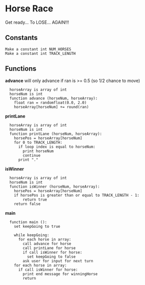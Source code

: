 # Horse Race
Get ready... To LOSE... AGAIN!!!

## Constants
```
Make a constant int NUM_HORSES
Make a constant int TRACK_LENGTH
```

## Functions

**advance**
will only advance if ran is >= 0.5 (so 1/2 chance to move)
```
  horseArray is array of int
  horseNum is int
  function advance (horseNum, horseArray): 
    float ran = randomfloat(0.0, 2.0)
    horseArray[horseNum] += round(ran)
```

**printLane**
```
  horseArray is array of int
  horseNum is int
  function printLane (horseNum, horseArray):
    horsePos = horseArray[horseNum]
    for 0 to TRACK_LENGTH:
      if loop index is equal to horseNum:
        print horseNum
        continue
      print "."
```

**isWinner**
```
  horseArray is array of int
  horseNum is int
  function isWinner (horseNum, horseArray):
    horsePos = horseArray[horseNum]
    if horsePos is greater than or equal to TRACK_LENGTH - 1:
        return true
    return false
```

**main**
```
  function main ():
    set keepGoing to true
    
    while keepGoing:
      for each horse in array:
        call advance for horse
        call printLane for horse
        if call isWinner for horse:
          set keepGoing to false
        ask user for input for next turn
    for each horse in array:
      if call isWinner for horse:
        print end message for winningHorse
        return
```

